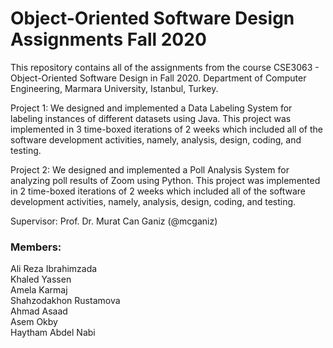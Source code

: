 # Object-Oriented Software Design Assignments Fall 2020

This repository contains all of the assignments from the course CSE3063 - Object-Oriented Software Design in Fall 2020.
Department of Computer Engineering, Marmara University, Istanbul, Turkey.

Project 1: We designed and implemented a Data Labeling System for labeling instances of different datasets using Java. This project was implemented in 3 time-boxed iterations of 2 weeks which included all of the software development activities, namely, analysis, design, coding, and testing.

Project 2: We designed and implemented a Poll Analysis System for analyzing poll results of Zoom using Python. This project was implemented in 2 time-boxed iterations of 2 weeks which included all of the software development activities, namely, analysis, design, coding, and testing.

Supervisor: Prof. Dr. Murat Can Ganiz (@mcganiz)

### Members:
Ali Reza Ibrahimzada  
Khaled Yassen  
Amela Karmaj  
Shahzodakhon Rustamova  
Ahmad Asaad  
Asem Okby  
Haytham Abdel Nabi  
